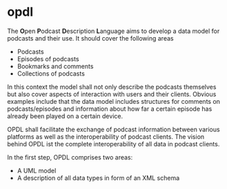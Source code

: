 opdl
====

The **O**pen **P**odcast **D**escription **L**anguage aims to develop a data model for podcasts and their use. It should cover the following areas

* Podcasts 
* Episodes of podcasts
* Bookmarks and comments
* Collections of podcasts

In this context the model shall not only describe the podcasts themselves but also cover aspects of interaction with users and their clients. Obvious examples include that the data model includes structures for comments on podcasts/episodes and information about how far a certain episode has already been played on a certain device.

OPDL shall facilitate the exchange of podcast information between various platforms as well as the interoperability of podcast clients. The vision behind OPDL ist the complete interoperability of all data in podcast clients.

In the first step, OPDL comprises two areas:
* A UML model 
* A description of all data types in form of an XML schema
